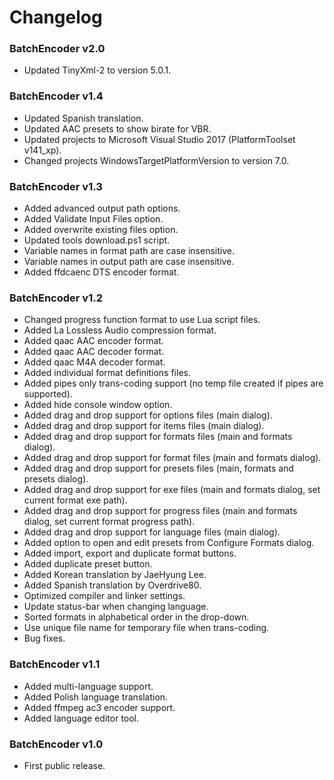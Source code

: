 ﻿# Changelog

### BatchEncoder v2.0

- Updated TinyXml-2 to version 5.0.1.

### BatchEncoder v1.4

- Updated Spanish translation.
- Updated AAC presets to show birate for VBR.
- Updated projects to Microsoft Visual Studio 2017 (PlatformToolset v141_xp).
- Changed projects WindowsTargetPlatformVersion to version 7.0.

### BatchEncoder v1.3

- Added advanced output path options.
- Added Validate Input Files option.
- Added overwrite existing files option.
- Updated tools download.ps1 script.
- Variable names in format path are case insensitive.
- Variable names in output path are case insensitive.
- Added ffdcaenc DTS encoder format.

### BatchEncoder v1.2

- Changed progress function format to use Lua script files.
- Added La Lossless Audio compression format.
- Added qaac AAC encoder format.
- Added qaac AAC decoder format.
- Added qaac M4A decoder format.
- Added individual format definitions files.
- Added pipes only trans-coding support (no temp file created if pipes are supported).
- Added hide console window option.
- Added drag and drop support for options files (main dialog).
- Added drag and drop support for items files (main dialog).
- Added drag and drop support for formats files (main and formats dialog).
- Added drag and drop support for format files (main and formats dialog).
- Added drag and drop support for presets files (main, formats and presets dialog).
- Added drag and drop support for exe files (main and formats dialog, set current format exe path).
- Added drag and drop support for progress files (main and formats dialog, set current format progress path).
- Added drag and drop support for language files (main dialog).
- Added option to open and edit presets from Configure Formats dialog.
- Added import, export and duplicate format buttons.
- Added duplicate preset button.
- Added Korean translation by JaeHyung Lee.
- Added Spanish translation by Overdrive80.
- Optimized compiler and linker settings.
- Update status-bar when changing language.
- Sorted formats in alphabetical order in the drop-down.
- Use unique file name for temporary file when trans-coding.
- Bug fixes.

### BatchEncoder v1.1

- Added multi-language support.
- Added Polish language translation.
- Added ffmpeg ac3 encoder support.
- Added language editor tool.

### BatchEncoder v1.0

- First public release.
